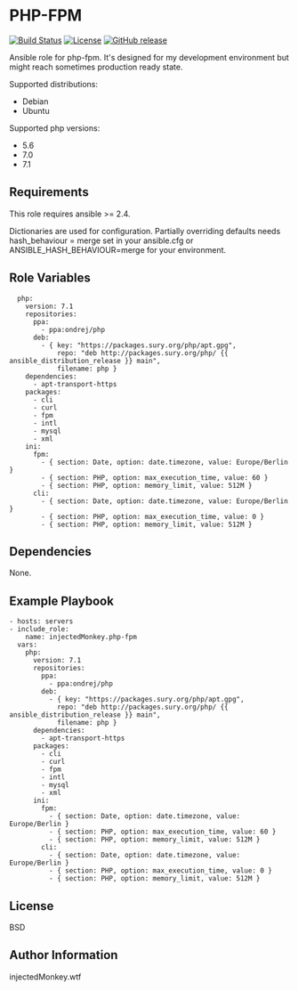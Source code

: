 PHP-FPM
=======

[![Build Status](https://travis-ci.org/injectedMonkey/ansible-role-php-fpm.svg?branch=master)](https://travis-ci.org/injectedMonkey/ansible-role-php-fpm)
[![License](https://img.shields.io/badge/License-BSD%202--Clause-orange.svg)](https://opensource.org/licenses/BSD-2-Clause)
[![GitHub release](https://img.shields.io/github/release/injectedMonkey/ansible-role-php-fpm.svg?style=flat)](https://github.com/injectedMonkey/ansible-role-php-fpm/releases)

Ansible role for php-fpm. It's designed for my development environment
but might reach sometimes production ready state.

Supported distributions:
- Debian
- Ubuntu


Supported php versions:
- 5.6
- 7.0
- 7.1


Requirements
------------

This role requires ansible >= 2.4.

Dictionaries are used for configuration. Partially overriding defaults needs
      hash_behaviour = merge
set in your ansible.cfg or
      ANSIBLE_HASH_BEHAVIOUR=merge
for your environment.

Role Variables
--------------

      php:
        version: 7.1
        repositories:
          ppa:
            - ppa:ondrej/php
          deb:
            - { key: "https://packages.sury.org/php/apt.gpg",
                repo: "deb http://packages.sury.org/php/ {{ ansible_distribution_release }} main",
                filename: php }
        dependencies:
          - apt-transport-https
        packages:
          - cli
          - curl
          - fpm
          - intl
          - mysql
          - xml
        ini:
          fpm:
            - { section: Date, option: date.timezone, value: Europe/Berlin }
            - { section: PHP, option: max_execution_time, value: 60 }
            - { section: PHP, option: memory_limit, value: 512M }
          cli:
            - { section: Date, option: date.timezone, value: Europe/Berlin }
            - { section: PHP, option: max_execution_time, value: 0 }
            - { section: PHP, option: memory_limit, value: 512M }



Dependencies
------------

None.


Example Playbook
----------------

    - hosts: servers
    - include_role:
        name: injectedMonkey.php-fpm
      vars:
        php:
          version: 7.1
          repositories:
            ppa:
              - ppa:ondrej/php
            deb:
              - { key: "https://packages.sury.org/php/apt.gpg",
                repo: "deb http://packages.sury.org/php/ {{ ansible_distribution_release }} main",
                filename: php }
          dependencies:
            - apt-transport-https
          packages:
            - cli
            - curl
            - fpm
            - intl
            - mysql
            - xml
          ini:
            fpm:
              - { section: Date, option: date.timezone, value: Europe/Berlin }
              - { section: PHP, option: max_execution_time, value: 60 }
              - { section: PHP, option: memory_limit, value: 512M }
            cli:
              - { section: Date, option: date.timezone, value: Europe/Berlin }
              - { section: PHP, option: max_execution_time, value: 0 }
              - { section: PHP, option: memory_limit, value: 512M }

License
-------

BSD

Author Information
------------------

injectedMonkey.wtf

